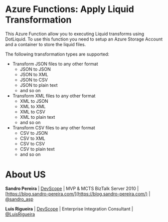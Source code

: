 # Azure Functions: Apply Liquid Transformation
This Azure Function allow you to executing Liquid transforms using DotLiquid. To use this function you need to setup an Azure Storage Account and a container to store the liquid files.

The following transformation types are supported:
- Transform JSON files to any other format
   - JSON to JSON
   - JSON to XML
   - JSON to CSV
   - JSON to plain text
   - and so on
- Transform XML files to any other format
   - XML to JSON
   - XML to XML
   - XML to CSV
   - XML to plain text
   - and so on
- Transform CSV files to any other format
   - CSV to JSON
   - CSV to XML
   - CSV to CSV
   - CSV to plain text
   - and so on

# About US
**Sandro Pereira** | [DevScope](http://www.devscope.net/) | MVP & MCTS BizTalk Server 2010 | [https://blog.sandro-pereira.com/](https://blog.sandro-pereira.com/) | [@sandro_asp](https://twitter.com/sandro_asp)

**Luis Rigueira** | [DevScope](http://www.devscope.net/) | Enterprise Integration Consultant | [@LuisRigueira](https://twitter.com/LuisRigueira)